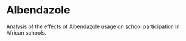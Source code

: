 # Albendazole
Analysis of the effects of Albendazole usage on school participation in African schools.
